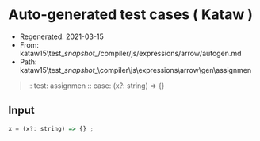 # Auto-generated test cases ( Kataw )
- Regenerated: 2021-03-15
- From: kataw15\test\__snapshot__/compiler/js/expressions/arrow/autogen.md
- Path: kataw15\test\__snapshot__\compiler\js\expressions\arrow\gen\assignmen
> :: test: assignmen
> :: case: (x?: string) => {}
## Input

`````js
x = (x?: string) => {} ;
`````
